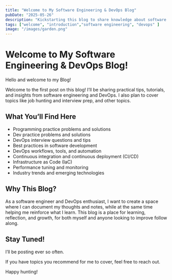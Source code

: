 ```yaml
---
title: "Welcome to My Software Engineering & DevOps Blog"
pubDate: "2025-05-26"
description: "Kickstarting this blog to share knowledge about software engineering, DevOps, and failing my way through it!"
tags: ["welcome", "introduction","software engineering", "devops" ]
image: "/images/garden.png" 
---
```


# Welcome to My Software Engineering & DevOps Blog!

Hello and welcome to my Blog! 

Welcome to the first post on this blog! I’ll be sharing practical tips, tutorials, and insights from software engineering and DevOps. I also plan to cover topics like job hunting and interview prep, and other topics.

## What You’ll Find Here

- Programming practice problems and solutions
- Dev practice problems and solutions
- DevOps interview questions and tips
- Best practices in software development  
- DevOps workflows, tools, and automation  
- Continuous integration and continuous deployment (CI/CD)  
- Infrastructure as Code (IaC)  
- Performance tuning and monitoring  
- Industry trends and emerging technologies

## Why This Blog?

As a software engineer and DevOps enthusiast, I want to create a space where I can document my thoughts and notes, while at the same time helping me reinforce what I learn. This blog is a place for learning, reflection, and growth, for both myself and anyone looking to improve follow along.

## Stay Tuned!

I’ll be posting ever so often.

If you have topics you recommend for me to cover, feel free to reach out.

Happy hunting!
